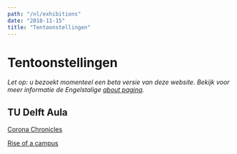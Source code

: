 ```yaml
---
path: "/nl/exhibitions"
date: "2018-11-15"
title: "Tentoonstellingen"
---
```


# Tentoonstellingen

*Let op: u bezoekt momenteel een beta versie van deze website. Bekijk voor meer informatie de Engelstalige [about pagina](/en/about/).*

## TU Delft Aula

<div class="blocks">
<div class="block tint copper cutcorners w-4 h-4 image">

[Corona Chronicles](/en/exhibitions/e2f2489c-abe1-3470-9f6e-eae22c250904)
</div>
<div class="block tint yellow cutcorners w-4 h-4 image">

[Rise of a campus](/en/exhibitions/rise-of-a-campus)
</div>

</div>

